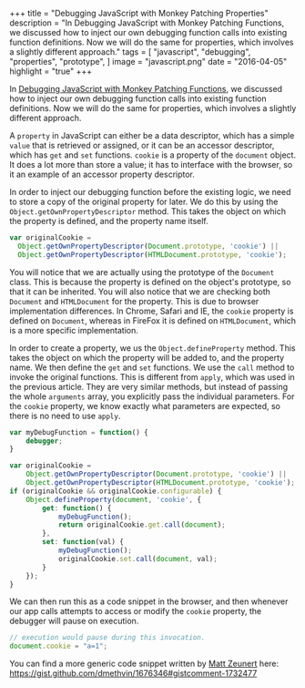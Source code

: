 +++
title = "Debugging JavaScript with Monkey Patching Properties"
description = "In Debugging JavaScript with Monkey Patching Functions, we discussed how to inject our own debugging function calls into existing function definitions. Now we will do the same for properties, which involves a slightly different approach."
tags = [
    "javascript",
    "debugging",
    "properties",
    "prototype",
]
image = "javascript.png"
date = "2016-04-05"
highlight = "true"
+++

In <a href="https://gideonpyzer.com/blog/debugging-javascript-by-redefining-functions/" ga-link-track="debugging-javascript-by-redefining-functions">Debugging JavaScript with Monkey Patching Functions</a>, we discussed how to inject our own debugging function calls into existing function definitions. Now we will do the same for properties, which involves a slightly different approach.

A `property` in JavaScript can either be a data descriptor, which has a simple `value` that is retrieved or assigned, or it can be an accessor descriptor, which has `get` and `set` functions. `cookie` is a property of the `document` object. It does a lot more than store a value; it has to interface with the browser, so it an example of an accessor property descriptor.

In order to inject our debugging function before the existing logic, we need to store a copy of the original property for later. We do this by using the `Object.getOwnPropertyDescriptor` method. This takes the object on which the property is defined, and the property name itself.


```javascript
var originalCookie =  
  Object.getOwnPropertyDescriptor(Document.prototype, 'cookie') ||
  Object.getOwnPropertyDescriptor(HTMLDocument.prototype, 'cookie');
```

You will notice that we are actually using the prototype of the `Document` class. This is because the property is defined on the object's prototype, so that it can be inherited. You will also notice that we are checking both `Document` and `HTMLDocument` for the property. This is due to browser implementation differences. In Chrome, Safari and IE, the `cookie` property is defined on `Document`, whereas in FireFox it is defined on `HTMLDocument`, which is a more specific implementation.

In order to create a property, we us the `Object.defineProperty` method. This takes the object on which the property will be added to, and the property name. We then define the `get` and `set` functions. We use the `call` method to invoke the original functions. This is different from `apply`, which was used in the previous article. They are very similar methods, but instead of passing the whole `arguments` array, you explicitly pass the individual parameters. For the `cookie` property, we know exactly what parameters are expected, so there is no need to use `apply`. 

```javascript
var myDebugFunction = function() {
    debugger;
}

var originalCookie =
    Object.getOwnPropertyDescriptor(Document.prototype, 'cookie') ||
    Object.getOwnPropertyDescriptor(HTMLDocument.prototype, 'cookie');
if (originalCookie && originalCookie.configurable) {
    Object.defineProperty(document, 'cookie', {
        get: function() {
            myDebugFunction();
            return originalCookie.get.call(document);
        },
        set: function(val) {
            myDebugFunction();
            originalCookie.set.call(document, val);
        }
    });
}
```

We can then run this as a code snippet in the browser, and then whenever our app calls attempts to access or modify the `cookie` property, the debugger will pause on execution.

```javascript
// execution would pause during this invocation.
document.cookie = "a=1";
```

You can find a more generic code snippet written by [Matt Zeunert](https://twitter.com/mattzeunert) here: https://gist.github.com/dmethvin/1676346#gistcomment-1732477